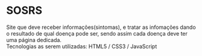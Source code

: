 # SOSRS
Site que deve receber informações(sintomas), e tratar as infomações dando o resultado de qual doença pode ser,
sendo assim cada doença deve ter uma página dedicada.
<br>
Tecnologias as serem utilizadas:
HTML5 / CSS3 / JavaScript
